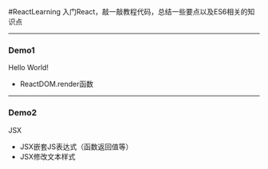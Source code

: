 ﻿#ReactLearning
入门React，敲一敲教程代码，总结一些要点以及ES6相关的知识点
******
### Demo1
Hello World!
 * ReactDOM.render函数
******
### Demo2
JSX
 * JSX嵌套JS表达式（函数返回值等）
 * JSX修改文本样式
 